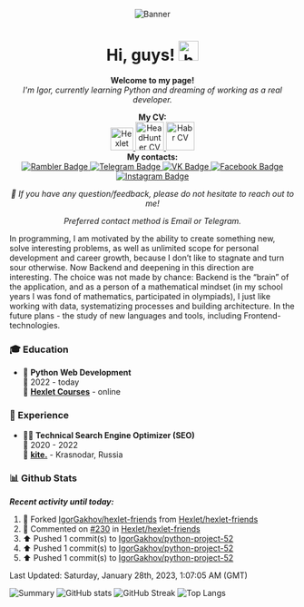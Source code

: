 <!--
**IgorGakhov/IgorGakhov** is a ✨ _special_ ✨ repository because its `README.md` (this file) appears on your GitHub profile.

Here are some ideas to get you started:

- 🔭 I’m currently working on ...
- 🌱 I’m currently learning ...
- 👯 I’m looking to collaborate on ...
- 🤔 I’m looking for help with ...
- 💬 Ask me about ...
- 📫 How to reach me: ...
- 😄 Pronouns: ...
- ⚡ Fun fact: ...
-->

<p align="center"><img src="images/Readme_title_image.jpeg" alt="Banner"></p>

<h1 align="center">Hi, guys! <img alt="hello" img src="content/wave.gif" width="35"></h1>

<p align="center"><b> Welcome to my page! </b><br> <i>I'm Igor, currently learning Python and dreaming of working as a real developer.</i></p>

<p align="center">
  <b>My CV:</b>
  <br>
  <a href="https://cv.hexlet.io/resumes/1379">
    <img src="content/hexlet_logo.svg" width="40" alt="Hexlet CV">
  </a>
  <a href="https://krasnodar.hh.ru/applicant/resumes/view?resume=3edd630dff0b3c4ebd0039ed1f36346a734577">
    <img src="content/hh_logo.svg" width="50" alt="HeadHunter CV">
  </a>
  <a href="https://career.habr.com/igor_gakhov">
    <img src="content/habr_career_logo.svg" width="50" alt="Habr CV">
  </a>
  <br>
  <b>My contacts:</b>
  <br>
  <a href="mailto:gakhov_igor@rambler.ru">
    <img src="https://img.shields.io/badge/-rambler-informational?style=for-the-badge&logo=Mail.Ru&logoColor=white" alt="Rambler Badge">
  </a>
  <a href="https://t.me/Igor_Gakhov">
    <img src="https://img.shields.io/badge/-telegram-0088cc?style=for-the-badge&logo=telegram&logoColor=white" alt="Telegram Badge">
  </a>
  <a href="https://vk.com/igor_gakhov">
    <img src="https://img.shields.io/badge/вконтакте-%232E87FB.svg?&style=for-the-badge&logo=vk&logoColor=white" alt="VK Badge">
  </a>
  <a href="https://www.facebook.com/gakhov.igor">
    <img src="https://img.shields.io/badge/Facebook-1877F2?style=for-the-badge&logo=facebook&logoColor=white" alt="Facebook Badge">
  </a>
  <a href="https://instagram.com/igor_gakhov">
    <img src="https://img.shields.io/badge/Instagram-E4405F?style=for-the-badge&logo=instagram&logoColor=white" alt="Instagram Badge">
  </a>
  <p align="center"><i>💬 If you have any question/feedback, please do not hesitate to reach out to me!</i></p>
  <p align="center"><i>Preferred contact method is Email or Telegram.</i></p>
  <p>In programming, I am motivated by the ability to create something new, solve interesting problems, as well as unlimited scope for personal development and career growth, because I don’t like to stagnate and turn sour otherwise. Now Backend and deepening in this direction are interesting. The choice was not made by chance: Backend is the “brain” of the application, and as a person of a mathematical mindset (in my school years I was fond of mathematics, participated in olympiads), I just like working with data, systematizing processes and building architecture. In the future plans - the study of new languages ​​and tools, including Frontend-technologies.</p>
</p>


### 🎓 Education

- 📖 **Python Web Development**\
📆 2022 - today\
📍 **[Hexlet Courses](https://ru.hexlet.io/)** - online


### 📎 Experience

- 👨‍💻 **Technical Search Engine Optimizer (SEO)**\
📆 2020 - 2022\
📍 **[kite.](https://kite-da.ru/)** - Krasnodar, Russia


### 📊 Github Stats

**_Recent activity until today:_**

<!--RECENT_ACTIVITY:start-->
1. 🔱 Forked [IgorGakhov/hexlet-friends](https://github.com/IgorGakhov/hexlet-friends) from [Hexlet/hexlet-friends](https://github.com/Hexlet/hexlet-friends)
2. 💬 Commented on [#230](https://github.com/Hexlet/hexlet-friends/issues/230#issuecomment-1385098182) in [Hexlet/hexlet-friends](https://github.com/Hexlet/hexlet-friends)
3. ⬆️ Pushed 1 commit(s) to [IgorGakhov/python-project-52](https://github.com/IgorGakhov/python-project-52)
4. ⬆️ Pushed 1 commit(s) to [IgorGakhov/python-project-52](https://github.com/IgorGakhov/python-project-52)
5. ⬆️ Pushed 1 commit(s) to [IgorGakhov/python-project-52](https://github.com/IgorGakhov/python-project-52)
<!--RECENT_ACTIVITY:end-->

<!--RECENT_ACTIVITY:last_update-->
Last Updated: Saturday, January 28th, 2023, 1:07:05 AM (GMT)
<!--RECENT_ACTIVITY:last_update_end-->

![Summary](http://github-profile-summary-cards.vercel.app/api/cards/profile-details?username=IgorGakhov&width=500&theme=radical)
![GitHub stats](https://github-readme-stats.vercel.app/api?username=IgorGakhov&include_all_commits=true&count_private=true&hide_title=false&custom_title=&show_icons=true&hide_border=true&theme=radical) ![GitHub Streak](https://github-readme-streak-stats.herokuapp.com/?user=IgorGakhov&hide_border=true&theme=radical)
![Top Langs](https://github-readme-stats.vercel.app/api/top-langs/?username=IgorGakhov&langs_count=10&exclude_repo=&hide=html,css,shell,makefile,procfile&layout=default&card_width=495&hide_border=true&theme=radical)

